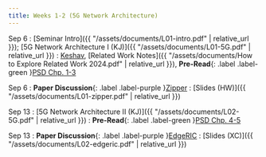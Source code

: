 ```yaml
---
title: Weeks 1-2 (5G Network Architecture)
---
```


Sep 6 
: [Seminar Intro]({{ "/assets/documents/L01-intro.pdf" | relative_url }}); [5G Network Architecture I (KJ)]({{ "/assets/documents/L01-5G.pdf" | relative_url }})
  : [Keshav](https://www.zotero.org/groups/5463939/recent_advances_in_wireless_networks_fall_24/collections/6MCI4D6X/items/9KYUF5D3/attachment/8VSWKQL9/reader), [Related Work Notes]({{ "/assets/documents/How to Explore Related Work 2024.pdf" | relative_url }}), **Pre-Read**{: .label .label-green }[PSD Chp. 1-3](https://app.perusall.com/courses/cos597s_f2024-advanced-topics-in-computer-science-recent-advances-in-wireless-networks/private5gasystemsapproach)

Sep 6
: **Paper Discussion**{: .label .label-purple }[Zipper](https://app.perusall.com/courses/cos597s_f2024-advanced-topics-in-computer-science-recent-advances-in-wireless-networks/zipper)
  : [Slides (HW)]({{ "/assets/documents/L01-zipper.pdf" | relative_url }})

Sep 13
: [5G Network Architecture II (KJ)]({{ "/assets/documents/L02-5G.pdf" | relative_url }})
  : **Pre-Read**{: .label .label-green }[PSD Chp. 4-5](https://app.perusall.com/courses/cos597s_f2024-advanced-topics-in-computer-science-recent-advances-in-wireless-networks/private5gasystemsapproach)

Sep 13
: **Paper Discussion**{: .label .label-purple }[EdgeRIC](https://app.perusall.com/courses/cos597s_f2024-advanced-topics-in-computer-science-recent-advances-in-wireless-networks/edgeric)
  : [Slides (XC)]({{ "/assets/documents/L02-edgeric.pdf" | relative_url }})
